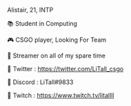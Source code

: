 Alistair, 21, INTP

📚 Student in Computing

🎮 CSGO player, Looking For Team

🎥 Streamer on all of my spare time

🔗 Twitter : https://twitter.com/LiTall_csgo

🔗 Discord : LiTall#9833

🔗 Twitch : https://www.twitch.tv/litallll
